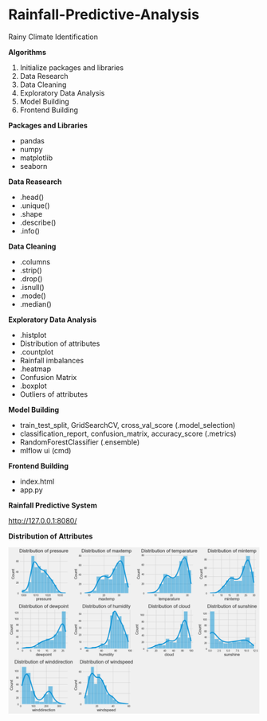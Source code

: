 # Rainfall-Predictive-Analysis
Rainy Climate Identification

**Algorithms**
1.  Initialize packages and libraries
2.  Data Research
3.  Data Cleaning
4.  Exploratory Data Analysis
5.  Model Building
6.  Frontend Building


**Packages and Libraries**
*  pandas
*  numpy
*  matplotlib
*  seaborn


**Data Reasearch**
*  .head()
*  .unique()
*  .shape
*  .describe()
*  .info()


**Data Cleaning**
*  .columns
*  .strip()
*  .drop()
*  .isnull()
*  .mode()
*  .median()


**Exploratory Data Analysis**
*  .histplot
*  Distribution of attributes
*  .countplot
*  Rainfall imbalances
*  .heatmap
*  Confusion Matrix
*  .boxplot
*  Outliers of attributes


**Model Building**
*  train_test_split, GridSearchCV, cross_val_score (.model_selection)
*  classification_report, confusion_matrix, accuracy_score (.metrics)
*  RandomForestClassifier (.ensemble)
*  mlflow ui (cmd)


**Frontend Building**
*  index.html
*  app.py


**Rainfall Predictive System**

http://127.0.0.1:8080/


**Distribution of Attributes**

![Rainfall-Predictive-Analysis](https://github.com/MuhammedYaseen786/Rainfall-Predictive-Analysis/blob/main/Distribution%20of%20attributes.png)
